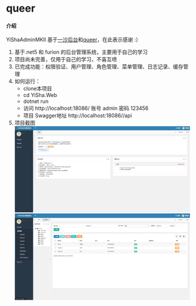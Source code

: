 # queer

#### 介绍

YiShaAdminMKII 基于[一沙后台](https://github.com/liukuo362573/YiShaAdmin)和[queer](https://gitee.com/songzhidan/queer)，在此表示感谢 :）
1. 基于.net5 和 furion 的后台管理系统，主要用于自己的学习
2. 项目尚未完善，仅用于自己的学习，不喜互喷
3. 已完成功能：权限验证、用户管理、角色管理、菜单管理、日志记录、缓存管理
4. 如何运行：
    * clone本项目
    * cd YiSha.Web
    * dotnet run
    * 访问 http://localhost:18086/  账号 admin 密码 123456
    * 项目 Swagger地址 http://localhost:18086//api
5. 项目截图
![](screenshot/Index.png)
![](screenshot/UserManagerPage.png)
